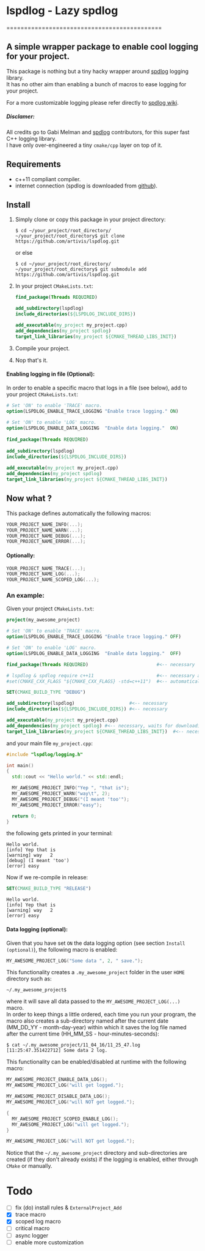 # lspdlog - Lazy spdlog
============================================

## A simple wrapper package to enable cool logging for your project.

This package is nothing but a tiny hacky wrapper around [spdlog](https://github.com/gabime/spdlog) logging library.  
It has no other aim than enabling a bunch of macros to ease logging for your project.

For a more customizable logging please refer directly to [spdlog wiki](https://github.com/gabime/spdlog/wiki/1.-QuickStart).

##### Disclamer:

All credits go to Gabi Melman and [spdlog](https://github.com/gabime/spdlog) contributors, for this super fast C++ logging library.  
I have only over-engineered a tiny `cmake/cpp` layer on top of it.

## Requirements

-   c++11 compliant compiler.
-   internet connection (spdlog is downloaded from [github](https://github.com/gabime/spdlog)).

## Install

1.  Simply clone or copy this package in your project directory:

    ```terminal
    $ cd ~/your_project/root_directory/
    ~/your_project/root_directory$ git clone https://github.com/artivis/lspdlog.git
    ```

    or else

    ```terminal
    $ cd ~/your_project/root_directory/
    ~/your_project/root_directory$ git submodule add https://github.com/artivis/lspdlog.git
    ```

2.  In your project `CMakeLists.txt`:

    ```cmake
    find_package(Threads REQUIRED)

    add_subdirectory(lspdlog)
    include_directories(${LSPDLOG_INCLUDE_DIRS})

    add_executable(my_project my_project.cpp)
    add_dependencies(my_project spdlog)
    target_link_libraries(my_project ${CMAKE_THREAD_LIBS_INIT})
    ```

3.  Compile your project.

4.  Nop that's it.

#### Enabling logging in file (Optional):

In order to enable a specific macro that logs in a file (see below), add to your project `CMakeLists.txt`:

```cmake
# Set 'ON' to enable 'TRACE' macro.
option(LSPDLOG_ENABLE_TRACE_LOGGING "Enable trace logging." ON)
  
# Set 'ON' to enable 'LOG' macro.
option(LSPDLOG_ENABLE_DATA_LOGGING  "Enable data logging."  ON)
  
find_package(Threads REQUIRED)
  
add_subdirectory(lspdlog)
include_directories(${LSPDLOG_INCLUDE_DIRS})
  
add_executable(my_project my_project.cpp)
add_dependencies(my_project spdlog)
target_link_libraries(my_project ${CMAKE_THREAD_LIBS_INIT})
```

## Now what ?

This package defines automatically the following macros:

```cpp
YOUR_PROJECT_NAME_INFO(...);
YOUR_PROJECT_NAME_WARN(...);
YOUR_PROJECT_NAME_DEBUG(...);
YOUR_PROJECT_NAME_ERROR(...);
```

#### Optionally:

```cpp
YOUR_PROJECT_NAME_TRACE(...);
YOUR_PROJECT_NAME_LOG(...);
YOUR_PROJECT_NAME_SCOPED_LOG(...);
```

### An example:

Given your project `CMakeLists.txt`:

```cmake
project(my_awesome_project)

# Set 'ON' to enable 'TRACE' macro.
option(LSPDLOG_ENABLE_TRACE_LOGGING "Enable trace logging." OFF)

# Set 'ON' to enable 'LOG' macro.
option(LSPDLOG_ENABLE_DATA_LOGGING  "Enable data logging."  OFF)

find_package(Threads REQUIRED)                         #<-- necessary

# lspdlog & spdlog require c++11                       #<-- necessary and
#set(CMAKE_CXX_FLAGS "${CMAKE_CXX_FLAGS} -std=c++11")  #<-- automatically set

SET(CMAKE_BUILD_TYPE "DEBUG")

add_subdirectory(lspdlog)                    #<-- necessary
include_directories(${LSPDLOG_INCLUDE_DIRS}) #<-- necessary

add_executable(my_project my_project.cpp)
add_dependencies(my_project spdlog) #<-- necessary, waits for downloading spdlog
target_link_libraries(my_project ${CMAKE_THREAD_LIBS_INIT})  #<-- necessary
```

and your main file `my_project.cpp`:

```cpp
#include "lspdlog/logging.h"

int main()
{
  std::cout << "Hello world." << std::endl;

  MY_AWESOME_PROJECT_INFO("Yep ", "that is");
  MY_AWESOME_PROJECT_WARN("way\t", 2);
  MY_AWESOME_PROJECT_DEBUG("(I meant 'too'");
  MY_AWESOME_PROJECT_ERROR("easy");

  return 0;
}
```

the following gets printed in your terminal:

```terminal
Hello world.
[info] Yep that is
[warning] way   2
[debug] (I meant 'too')
[error] easy
```

Now if we re-compile in release:

```cmake
SET(CMAKE_BUILD_TYPE "RELEASE")
```

```terminal
Hello world.
[info] Yep that is
[warning] way   2
[error] easy
```

#### Data logging (optional):

Given that you have set `ON` the data logging option (see section `Install (optional)`), the following macro is enabled:

```cpp
MY_AWESOME_PROJECT_LOG("Some data ", 2, " save.");
```

This functionality creates a `.my_awesome_project` folder in the user `HOME` directory such as:

```terminal
~/.my_awesome_project$
```

where it will save all data passed to the `MY_AWESOME_PROJECT_LOG(...)` macro.  
In order to keep things a little ordered, each time you run your program, the macro also creates a sub-directory named after the current date (MM_DD_YY - month-day-year) within which it saves the log file named after the current time (HH_MM_SS - hour-minutes-seconds):

```terminal
$ cat ~/.my_awesome_project/11_04_16/11_25_47.log
[11:25:47.351422712] Some data 2 log.
```

This functionality can be enabled/disabled at runtime with the following macro:

```cpp
MY_AWESOME_PROJECT_ENABLE_DATA_LOG();
MY_AWESOME_PROJECT_LOG("will get logged.");

MY_AWESOME_PROJECT_DISABLE_DATA_LOG();
MY_AWESOME_PROJECT_LOG("will NOT get logged.");

{
  MY_AWESOME_PROJECT_SCOPED_ENABLE_LOG();
  MY_AWESOME_PROJECT_LOG("will get logged.");
}

MY_AWESOME_PROJECT_LOG("will NOT get logged.");
```

Notice that the `~/.my_awesome_project` directory and sub-directories are created (if they don't already exists) if the logging is enabled, either through `CMake` or manually.


# Todo

-   [ ] fix (do) install rules & `ExternalProject_Add`
-   [x] trace macro
-   [x] scoped log macro
-   [ ] critical macro
-   [ ] async logger
-   [ ] enable more customization
